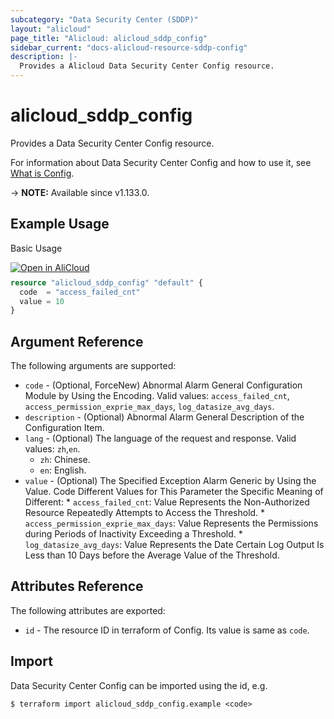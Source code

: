 ```yaml
---
subcategory: "Data Security Center (SDDP)"
layout: "alicloud"
page_title: "Alicloud: alicloud_sddp_config"
sidebar_current: "docs-alicloud-resource-sddp-config"
description: |-
  Provides a Alicloud Data Security Center Config resource.
---
```


# alicloud_sddp_config

Provides a Data Security Center Config resource.

For information about Data Security Center Config and how to use it, see [What is Config](https://www.alibabacloud.com/help/en/data-security-center/latest/api-sddp-2019-01-03-createconfig).

-> **NOTE:** Available since v1.133.0.

## Example Usage

Basic Usage

<div style="display: block;margin-bottom: 40px;"><div class="oics-button" style="float: right;position: absolute;margin-bottom: 10px;">
  <a href="https://api.aliyun.com/api-tools/terraform?resource=alicloud_sddp_config&exampleId=614c07dc-2a51-7a56-e455-aaf1a3b7bcffcaa6f644&activeTab=example&spm=docs.r.sddp_config.0.614c07dc2a&intl_lang=EN_US" target="_blank">
    <img alt="Open in AliCloud" src="https://img.alicdn.com/imgextra/i1/O1CN01hjjqXv1uYUlY56FyX_!!6000000006049-55-tps-254-36.svg" style="max-height: 44px; max-width: 100%;">
  </a>
</div></div>

```terraform
resource "alicloud_sddp_config" "default" {
  code  = "access_failed_cnt"
  value = 10
}
```

## Argument Reference

The following arguments are supported:

* `code` - (Optional, ForceNew) Abnormal Alarm General Configuration Module by Using the Encoding. Valid values: `access_failed_cnt`, `access_permission_exprie_max_days`, `log_datasize_avg_days`.
* `description` - (Optional) Abnormal Alarm General Description of the Configuration Item.
* `lang` - (Optional) The language of the request and response. Valid values: `zh`,`en`.
  * `zh`: Chinese.
  * `en`: English.
* `value` - (Optional) The Specified Exception Alarm Generic by Using the Value. Code Different Values for This Parameter the Specific Meaning of Different:
      * `access_failed_cnt`: Value Represents the Non-Authorized Resource Repeatedly Attempts to Access the Threshold. 
      * `access_permission_exprie_max_days`: Value Represents the Permissions during Periods of Inactivity Exceeding a Threshold. 
      * `log_datasize_avg_days`: Value Represents the Date Certain Log Output Is Less than 10 Days before the Average Value of the Threshold.

## Attributes Reference

The following attributes are exported:

* `id` - The resource ID in terraform of Config. Its value is same as `code`.

## Import

Data Security Center Config can be imported using the id, e.g.

```shell
$ terraform import alicloud_sddp_config.example <code>
```
